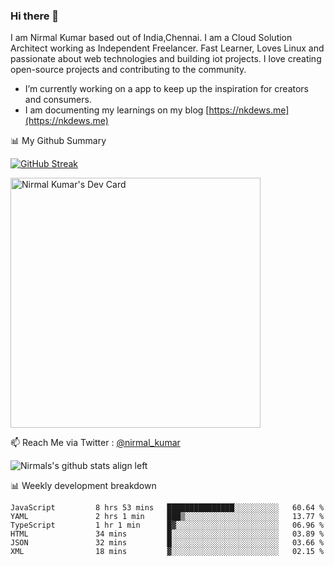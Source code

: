 ### Hi there 👋

 I am Nirmal Kumar based out of India,Chennai. I am a Cloud Solution Architect working as Independent Freelancer. Fast Learner, Loves Linux and passionate about web technologies and building iot projects. I love creating open-source projects and contributing to the community.

- I’m currently working on a app to keep up the inspiration for creators and consumers.
- I am documenting my learnings on my blog [https://nkdews.me](https://nkdews.me)


📊 My Github Summary

[![GitHub Streak](https://github-readme-streak-stats.herokuapp.com?user=nk-gears&theme=dark&hide_border=true&date_format=M%20j%5B%2C%20Y%5D)](https://git.io/streak-stats)

<a href="https://app.daily.dev/nirmal_kumar"><img src="https://api.daily.dev/devcards/a16cfcf02d384b16b41de71ce4d1d811.png?r=8ve" width="400" alt="Nirmal Kumar's Dev Card"/></a>

📫 Reach Me via  Twitter : [@nirmal_kumar](https://twitter.com/nirmal_kumar)

![Nirmals's github stats align left](https://github-readme-stats.vercel.app/api?username=nk-gears&show_icons=true)


📊 Weekly development breakdown

<!--START_SECTION:waka-->

```text
JavaScript         8 hrs 53 mins   ███████████████░░░░░░░░░░   60.64 %
YAML               2 hrs 1 min     ███▒░░░░░░░░░░░░░░░░░░░░░   13.77 %
TypeScript         1 hr 1 min      █▓░░░░░░░░░░░░░░░░░░░░░░░   06.96 %
HTML               34 mins         █░░░░░░░░░░░░░░░░░░░░░░░░   03.89 %
JSON               32 mins         █░░░░░░░░░░░░░░░░░░░░░░░░   03.66 %
XML                18 mins         ▓░░░░░░░░░░░░░░░░░░░░░░░░   02.15 %
```

<!--END_SECTION:waka-->


